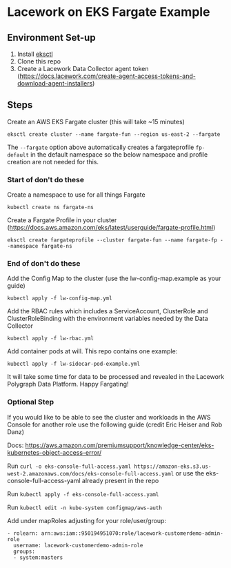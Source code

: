 # Lacework on EKS Fargate Example

## Environment Set-up

1. Install [eksctl](https://docs.aws.amazon.com/eks/latest/userguide/eksctl.html)
2. Clone this repo
3. Create a Lacework Data Collector agent token (https://docs.lacework.com/create-agent-access-tokens-and-download-agent-installers)

## Steps

Create an AWS EKS Fargate cluster (this will take ~15 minutes)

`eksctl create cluster --name fargate-fun --region us-east-2 --fargate`

The `--fargate` option above automatically creates a fargateprofile `fp-default` in the default namespace so the below namespace and profile creation are not needed for this.

### Start of don't do these
Create a namespace to use for all things Fargate

`kubectl create ns fargate-ns`

Create a Fargate Profile in your cluster (https://docs.aws.amazon.com/eks/latest/userguide/fargate-profile.html)

`eksctl create fargateprofile --cluster fargate-fun --name fargate-fp --namespace fargate-ns`
### End of don't do these

Add the Config Map to the cluster (use the lw-config-map.example as your guide)

`kubectl apply -f lw-config-map.yml`

Add the RBAC rules which includes a ServiceAccount, ClusterRole and ClusterRoleBinding with the environment variables needed by the Data Collector

`kubectl apply -f lw-rbac.yml`

Add container pods at will. This repo contains one example:

`kubectl apply -f lw-sidecar-pod-example.yml`

It will take some time for data to be processed and revealed in the Lacework Polygraph Data Platform. Happy Fargating!

### Optional Step

If you would like to be able to see the cluster and workloads in the AWS Console for another role use the following guide (credit Eric Heiser and Rob Danz)

Docs: https://aws.amazon.com/premiumsupport/knowledge-center/eks-kubernetes-object-access-error/

Run `curl -o eks-console-full-access.yaml https://amazon-eks.s3.us-west-2.amazonaws.com/docs/eks-console-full-access.yaml` 
or use the eks-console-full-access-yaml already present in the repo

Run `kubectl apply -f eks-console-full-access.yaml`

Run `kubectl edit -n kube-system configmap/aws-auth`

Add under mapRoles adjusting for your role/user/group:

    - rolearn: arn:aws:iam::950194951070:role/lacework-customerdemo-admin-role
      username: lacework-customerdemo-admin-role
      groups:
      - system:masters
